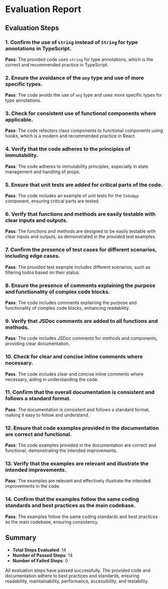 # Evaluation Report

## Evaluation Steps

### 1. Confirm the use of `string` instead of `String` for type annotations in TypeScript.
**Pass**: The provided code uses `string` for type annotations, which is the correct and recommended practice in TypeScript.

### 2. Ensure the avoidance of the `any` type and use of more specific types.
**Pass**: The code avoids the use of `any` type and uses more specific types for type annotations.

### 3. Check for consistent use of functional components where applicable.
**Pass**: The code refactors class components to functional components using hooks, which is a modern and recommended practice in React.

### 4. Verify that the code adheres to the principles of immutability.
**Pass**: The code adheres to immutability principles, especially in state management and handling of props.

### 5. Ensure that unit tests are added for critical parts of the code.
**Pass**: The code includes an example of unit tests for the `TodoApp` component, ensuring critical parts are tested.

### 6. Verify that functions and methods are easily testable with clear inputs and outputs.
**Pass**: The functions and methods are designed to be easily testable with clear inputs and outputs, as demonstrated in the provided test examples.

### 7. Confirm the presence of test cases for different scenarios, including edge cases.
**Pass**: The provided test example includes different scenarios, such as filtering todos based on their status.

### 8. Ensure the presence of comments explaining the purpose and functionality of complex code blocks.
**Pass**: The code includes comments explaining the purpose and functionality of complex code blocks, enhancing readability.

### 9. Verify that JSDoc comments are added to all functions and methods.
**Pass**: The code includes JSDoc comments for methods and components, providing clear documentation.

### 10. Check for clear and concise inline comments where necessary.
**Pass**: The code includes clear and concise inline comments where necessary, aiding in understanding the code.

### 11. Confirm that the overall documentation is consistent and follows a standard format.
**Pass**: The documentation is consistent and follows a standard format, making it easy to follow and understand.

### 12. Ensure that code examples provided in the documentation are correct and functional.
**Pass**: The code examples provided in the documentation are correct and functional, demonstrating the intended improvements.

### 13. Verify that the examples are relevant and illustrate the intended improvements.
**Pass**: The examples are relevant and effectively illustrate the intended improvements in the code.

### 14. Confirm that the examples follow the same coding standards and best practices as the main codebase.
**Pass**: The examples follow the same coding standards and best practices as the main codebase, ensuring consistency.

## Summary

- **Total Steps Evaluated**: 14
- **Number of Passed Steps**: 14
- **Number of Failed Steps**: 0

All evaluation steps have passed successfully. The provided code and documentation adhere to best practices and standards, ensuring readability, maintainability, performance, accessibility, and testability.